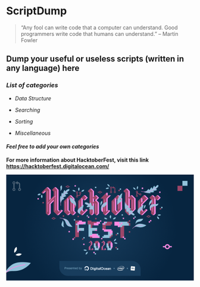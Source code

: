 # ScriptDump

> “Any fool can write code that a computer can understand.
> Good programmers write code that humans can understand.”
> – Martin Fowler

## Dump your useful or useless scripts (written in any language) here

### _List of categories_

- _Data Structure_

- _Searching_

- _Sorting_

- _Miscellaneous_

#### _Feel free to add your own categories_

**For more information about HacktoberFest, visit this link <https://hacktoberfest.digitalocean.com/>**

![HacktoberFest](Hacktoberfest2020.png)
